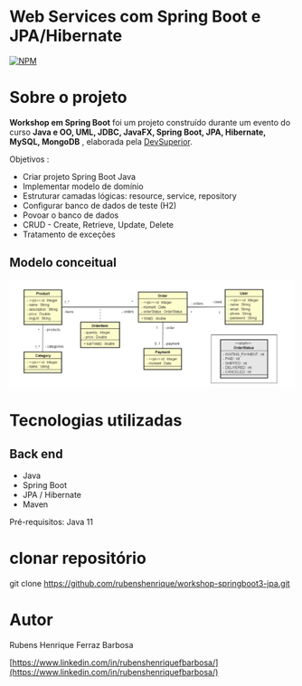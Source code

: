 # Web Services com Spring Boot e JPA/Hibernate

[![NPM](https://img.shields.io/npm/l/react)](https://github.com/rubenshenrique/workshop-springboot3-jpa/blob/main/LICENSE) 

# Sobre o projeto

**Workshop em Spring Boot** foi um projeto construído durante um evento do curso **Java e OO, UML, JDBC, JavaFX, Spring Boot, JPA, Hibernate, MySQL, MongoDB** , elaborada pela [DevSuperior](https://devsuperior.com "Site da DevSuperior").

Objetivos : 

- Criar projeto Spring Boot Java
- Implementar modelo de domínio
- Estruturar camadas lógicas: resource, service, repository
- Configurar banco de dados de teste (H2)
- Povoar o banco de dados
- CRUD - Create, Retrieve, Update, Delete
- Tratamento de exceções


## Modelo conceitual

![Modelo Conceitual](https://github.com/rubenshenrique/workshop-springboot3-jpa/blob/main/modelo%20conceitual.png?raw=true)

# Tecnologias utilizadas

## Back end
- Java
- Spring Boot
- JPA / Hibernate
- Maven

Pré-requisitos: Java 11

# clonar repositório
git clone https://github.com/rubenshenrique/workshop-springboot3-jpa.git

# Autor

Rubens Henrique Ferraz Barbosa  

[https://www.linkedin.com/in/rubenshenriquefbarbosa/](https://www.linkedin.com/in/rubenshenriquefbarbosa/)
